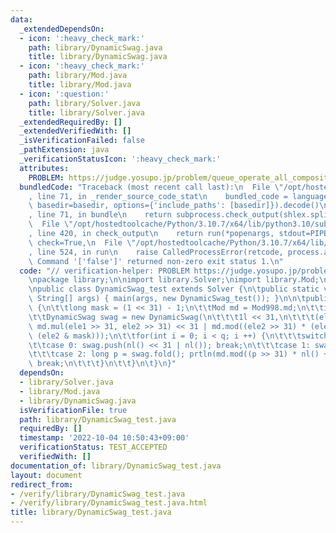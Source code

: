 ```yaml
---
data:
  _extendedDependsOn:
  - icon: ':heavy_check_mark:'
    path: library/DynamicSwag.java
    title: library/DynamicSwag.java
  - icon: ':heavy_check_mark:'
    path: library/Mod.java
    title: library/Mod.java
  - icon: ':question:'
    path: library/Solver.java
    title: library/Solver.java
  _extendedRequiredBy: []
  _extendedVerifiedWith: []
  _isVerificationFailed: false
  _pathExtension: java
  _verificationStatusIcon: ':heavy_check_mark:'
  attributes:
    PROBLEM: https://judge.yosupo.jp/problem/queue_operate_all_composite
  bundledCode: "Traceback (most recent call last):\n  File \"/opt/hostedtoolcache/Python/3.10.7/x64/lib/python3.10/site-packages/onlinejudge_verify/documentation/build.py\"\
    , line 71, in _render_source_code_stat\n    bundled_code = language.bundle(stat.path,\
    \ basedir=basedir, options={'include_paths': [basedir]}).decode()\n  File \"/opt/hostedtoolcache/Python/3.10.7/x64/lib/python3.10/site-packages/onlinejudge_verify/languages/user_defined.py\"\
    , line 71, in bundle\n    return subprocess.check_output(shlex.split(command))\n\
    \  File \"/opt/hostedtoolcache/Python/3.10.7/x64/lib/python3.10/subprocess.py\"\
    , line 420, in check_output\n    return run(*popenargs, stdout=PIPE, timeout=timeout,\
    \ check=True,\n  File \"/opt/hostedtoolcache/Python/3.10.7/x64/lib/python3.10/subprocess.py\"\
    , line 524, in run\n    raise CalledProcessError(retcode, process.args,\nsubprocess.CalledProcessError:\
    \ Command '['false']' returned non-zero exit status 1.\n"
  code: "// verification-helper: PROBLEM https://judge.yosupo.jp/problem/queue_operate_all_composite\n\
    \npackage library;\n\nimport library.Solver;\nimport library.Mod;\nimport library.DynamicSwag;\n\
    \npublic class DynamicSwag_test extends Solver {\n\tpublic static void main(final\
    \ String[] args) { main(args, new DynamicSwag_test()); }\n\n\tpublic void solve()\
    \ {\n\t\tlong mask = (1 << 31) - 1;\n\t\tMod md = Mod998.md;\n\t\tint q = ni();\n\
    \t\tDynamicSwag swag = new DynamicSwag(\n\t\t\t1l << 31,\n\t\t\t(ele1, ele2) ->\
    \ md.mul(ele1 >> 31, ele2 >> 31) << 31 | md.mod((ele2 >> 31) * (ele1 & mask) +\
    \ (ele2 & mask)));\n\t\tfor(int i = 0; i < q; i ++) {\n\t\t\tswitch(ni()) {\n\t\
    \t\tcase 0: swag.push(nl() << 31 | nl()); break;\n\t\t\tcase 1: swag.pop(); break;\n\
    \t\t\tcase 2: long p = swag.fold(); prtln(md.mod((p >> 31) * nl() + (p & mask)));\
    \ break;\n\t\t\t}\n\t\t}\n\t}\n}"
  dependsOn:
  - library/Solver.java
  - library/Mod.java
  - library/DynamicSwag.java
  isVerificationFile: true
  path: library/DynamicSwag_test.java
  requiredBy: []
  timestamp: '2022-10-04 10:50:43+09:00'
  verificationStatus: TEST_ACCEPTED
  verifiedWith: []
documentation_of: library/DynamicSwag_test.java
layout: document
redirect_from:
- /verify/library/DynamicSwag_test.java
- /verify/library/DynamicSwag_test.java.html
title: library/DynamicSwag_test.java
---
```

